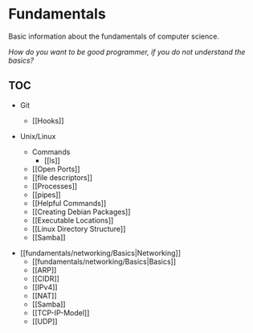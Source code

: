 # Fundamentals
Basic information about the fundamentals of computer science. 

*How do you want to be good programmer, if you do not understand the basics?*

## TOC
- Git
	* [[Hooks]]
	
- Unix/Linux
     * Commands
		  * [[ls]] 
	 * [[Open Ports]]
	 * [[file descriptors]]
	 * [[Processes]]
	 * [[pipes]]
	 * [[Helpful Commands]]
	 * [[Creating Debian Packages]]
	 * [[Executable Locations]]
	 * [[Linux Directory Structure]]
	 * [[Samba]]

* [[fundamentals/networking/Basics|Networking]]
	*  [[fundamentals/networking/Basics|Basics]]
	* [[ARP]]
	* [[CIDR]]
	* [[IPv4]]
	* [[NAT]]
	* [[Samba]]
	* [[TCP-IP-Model]]
	* [[UDP]]
